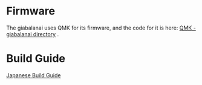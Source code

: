 <p align="center">
  <src="https://github.com/3araht/giabalanai/blob/master/pictures/giabalanai_logo.png">
  <src="https://github.com/3araht/giabalanai/blob/master/pictures/giabalanai_overview.jpg">
</p>

# Firmware

The giabalanai uses QMK for its firmware, and the code for it is here:
[QMK - giabalanai directory](https://github.com/qmk/qmk_firmware/tree/master/keyboards/giabalanai)
.


# Build Guide

[Japanese Build Guide](https://github.com/3araht/giabalanai/blob/master/docs/build.md)
